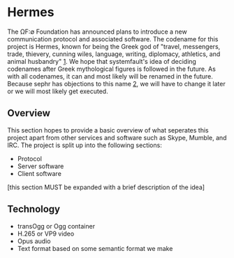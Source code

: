 Hermes
======

The ΩF:∅ Foundation has announced plans to introduce a new communication protocol and associated software. The codename for this project is Hermes, known for being the Greek god of "travel, messengers, trade, thievery, cunning wiles, language, writing, diplomacy, athletics, and animal husbandry" [1]. We hope that systemfault's idea of deciding codenames after Greek mythological figures is followed in the future. As with all codenames, it can and most likely will be renamed in the future. Because sephr has objections to this name [2], we will have to change it later or we will most likely get executed.


Overview
--------

This section hopes to provide a basic overview of what seperates this project apart from other services and software such as Skype, Mumble, and IRC. The project is split up into the following sections:

* Protocol
* Server software
* Client software

[this section MUST be expanded with a brief description of the idea]


Technology
----------

* transOgg or Ogg container
* H.265 or VP9 video
* Opus audio
* Text format based on some semantic format we make


[1]: <http://en.wikipedia.org/w/index.php?title=List_of_Greek_mythological_figures&oldid=493958624> "List of Greek mythological figures - Wikipedia, the free encyclopedia"
[2]: <http://eboyjr.oftn.org:8080/files/irclogs/freenode/2012/05/28/%23oftn.log> "Logs for #oftn on chat.freenode.net for Monday, May 28, 2012"

